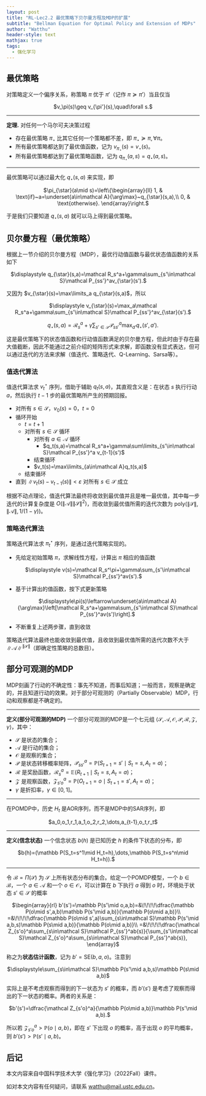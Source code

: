 ```yaml
---
layout: post
title: "RL-Lec2.2 最优策略下贝尔曼方程及MDP的扩展"
subtitle: "Bellman Equation for Optimal Policy and Extension of MDPs"
author: "Watthu"
header-style: text
mathjax: true
tags:
  - 强化学习
---
```


## 最优策略

对策略定义一个偏序关系，称策略 $\pi$ 优于 $\pi'$（记作 $\pi\succeq\pi'$）当且仅当
<center>
$v_\pi(s)\geq v_{\pi'}(s),\quad\forall s.$
</center>

---
**定理.** 对任何一个马尔可夫决策过程

- 存在最优策略 $\pi_{\star}$ 比其它任何一个策略都不差，即 $\pi_{\star}\succeq\pi,\forall\pi$。
- 所有最优策略都达到了最优值函数，记为 $v_{\pi_{\star}}(s)=v_{\star}(s)$。
- 所有最优策略都达到了最优策略函数，记为 $q_{\pi_{\star}}(a,s)=q_{\star}(a,s)$。

---

最优策略可以通过最大化 $q_{\star}(s,a)$ 来实现，即
<center>
$\pi_{\star}(a\mid s)=\left\{\begin{array}{ll}
1, & \text{if}~a=\underset{a\in\mathcal A}{\arg\max}~q_{\star}(s,a),\\
0, & \text{otherwise}.
\end{array}\right.$
</center>

于是我们只要知道 $q_{\star}(s,a)$ 就可以马上得到最优策略。

## 贝尔曼方程（最优策略）

根据上一节介绍的贝尔曼方程（MDP），最优行动值函数与最优状态值函数的关系如下
<center>
$\displaystyle q_{\star}(s,a)=\mathcal R_s^a+\gamma\sum_{s'\in\mathcal S}\mathcal P_{ss'}^av_{\star}(s').$
</center>

又因为 $v_{\star}(s)=\max\limits_a q_{\star}(s,a)$，所以
<center>
$\displaystyle v_{\star}(s)=\max_a\mathcal R_s^a+\gamma\sum_{s'\in\mathcal S}\mathcal P_{ss'}^av_{\star}(s').$

$\displaystyle q_{\star}(s,a)=\mathcal R_s^a+\gamma\sum_{s'\in\mathcal S}\mathcal P_{ss'}^a\max_{a'}q_{\star}(s',a').$
</center>

这是最优策略下的状态值函数和行动值函数满足的贝尔曼方程，但此时由于存在最大值截断，因此不能通过之前介绍的矩阵形式来求解，即函数没有显式表达，但可以通过迭代的方法来求解（值迭代、策略迭代、Q-Learning、Sarsa等）。

### 值迭代算法

值迭代算法求 $v_t^{\star}$ 序列，借助于辅助 $q_t(s,a)$，其直观含义是：在状态 $s$ 执行行动 $a$，然后执行 $t-1$ 步的最优策略所产生的预期回报。

- 对所有 $s\in\mathcal S$，$v_0(s)=0$，$t=0$
- 循环开始
    - $t=t+1$
    - 对所有 $s\in\mathcal S$ 循环
        - 对所有 $a\in\mathcal A$ 循环
            - $q_t(s,a)=\mathcal R_s^a+\gamma\sum\limits_{s'\in\mathcal S}\mathcal P_{ss'}^a v_{t-1}(s')$
        - 结束循环
        - $v_t(s)=\max\limits_{a\in\mathcal A}q_t(s,a)$
    - 结束循环
- 直到 $\|v_t(s)-v_{t-1}(s)\|<\varepsilon$ 对所有 $s\in\mathcal S$ 成立

根据不动点理论，值迭代算法最终将收敛到最优值并且是唯一最优值，其中每一步迭代的计算复杂度是 $O(\|\mathcal A\|\|\mathcal S\|^2)$，而收敛到最优值所需的迭代次数为 $\text{poly}(\|\mathcal S\|,\|\mathcal A\|,1/(1-\gamma))$。

### 策略迭代算法

策略迭代算法求 $\pi_t^{\star}$ 序列，是通过迭代策略实现的。

- 先给定初始策略 $\pi$，求解线性方程，计算出 $\pi$ 相应的值函数

    <center>
    $\displaystyle v(s)=\mathcal R_s^\pi+\gamma\sum_{s'\in\mathcal S}\mathcal P_{ss'}^av(s').$
    </center>
- 基于计算出的值函数，按下式更新策略

    <center>
    $\displaystyle\pi(s)\leftarrow\underset{a\in\mathcal A}{\arg\max}\left[\mathcal R_s^a+\gamma\sum_{s'\in\mathcal S}\mathcal P_{ss'}^av(s')\right].$
    </center>
- 不断重复上述两步骤，直到收敛

策略迭代算法最终也能收敛到最优值，且收敛到最优值所需的迭代次数不大于 $\|\mathcal A\|^{\|\mathcal S\|}$（即确定性策略的总数目）。

## 部分可观测的MDP

MDP刻画了行动的不确定性：事先不知道，而事后知道；一般而言，观察是确定的，并且知道行动的效果。对于部分可观测的（Partially Observable）MDP，行动和观察都是不确定的。

---
**定义(部分可观测的MDP)** 一个部分可观测的MDP是一个七元组 $\langle\mathcal S,\mathcal A, \mathcal O,\mathcal P,\mathcal R,\mathcal Z,\gamma\rangle$，其中：

- $\mathcal S$ 是状态的集合；
- $\mathcal A$ 是行动的集合；
- $\mathcal O$ 是观察的集合；
- $\mathcal P$ 是状态转移概率矩阵，$\mathcal P_{ss'}^a=\mathbb P(S_{t+1}=s'\mid S_t=s,A_t=a)$；
- $\mathcal R$ 是奖励函数，$\mathcal R_s^a=\mathbb E(R_{t+1}\mid S_t=s,A_t=a)$；
- $\mathcal Z$ 是观察函数，$\mathcal Z_{s'o}^a=\mathbb P(O_{t+1}=o\mid S_{t+1}=s',A_t=a)$；
- $\gamma$ 是折扣率，$\gamma\in[0,1]$。

---

在POMDP中，历史 $H_t$ 是AOR序列，而不是MDP中的SAR序列，即
<center>
$a_0,o_1,r_1,a_1,o_2,r_2,\dots,a_{t-1},o_t,r_t$
</center>

---
**定义(信念状态)** 一个信念状态 $b(h)$ 是已知历史 $h$ 的条件下状态的分布，即
<center>
$b(h)=(\mathbb P(S_t=s^1\mid H_t=h),\dots,\mathbb P(S_t=s^n\mid H_t=h)).$
</center>

---

令 $\mathcal B=\Pi(\mathcal S)$ 为 $\mathcal S$ 上所有状态分布的集合。给定一个POMDP模型，一个 $b\in\mathcal B$，一个 $a\in\mathcal A$ 和一个 $o\in\mathcal O$，可以计算在 $b$ 下执行 $a$ 得到 $o$ 时，环境处于状态 $s'\in\mathcal S$ 的概率
<center>
$\begin{array}{rl}
b'(s')=\mathbb P(s'\mid o,a,b)=&\!\!\!\!\dfrac{\mathbb P(o\mid s',a,b)\mathbb P(s'\mid a,b)}{\mathbb P(o\mid a,b)}\\
=&\!\!\!\!\dfrac{\mathbb P(o\mid s',a)\sum_{s\in\mathcal S}\mathbb P(s'\mid a,b,s)\mathbb P(s\mid a,b)}{\mathbb P(o\mid a,b)}\\
=&\!\!\!\!\dfrac{\mathcal Z_{s'o}^a\sum_{s\in\mathcal S}\mathcal P_{ss'}^ab(s)}{\sum_{s'\in\mathcal S}\mathcal Z_{s'o}^a\sum_{s\in\mathcal S}\mathcal P_{ss'}^ab(s)},
\end{array}$
</center>

称之为**状态估计函数**，记为 $b'=\text{SE}(b,a,o)$。注意到
<center>
$\displaystyle\sum_{s\in\mathcal S}\mathbb P(s'\mid a,b,s)\mathbb P(s\mid a,b)$
</center>

实际上是不考虑观察而得到的下一状态为 $s'$ 的概率，而 $b'(s')$ 是考虑了观察而得出的下一状态的概率。两者的关系是：
<center>
$b'(s')=\dfrac{\mathcal Z_{s'o}^a}{\mathbb P(o\mid a,b)}\mathbb P(s'\mid a,b).$
</center>

所以若 $\mathcal Z_{s'o}^a>\mathbb P(o\mid a,b)$，即在 $s'$ 下出现 $o$ 的概率，高于出现 $o$ 的平均概率，则 $b'(s')>\mathbb P(s'\mid a,b)$。


## 后记

本文内容来自中国科学技术大学《强化学习》（2022Fall）课件。

如对本文内容有任何疑问，请联系 <watthu@mail.ustc.edu.cn>。

